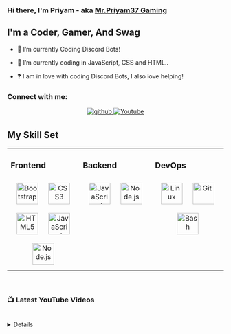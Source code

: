### Hi there, I'm Priyam - aka [Mr.Priyam37 Gaming](https://expy.bio/mrpriyamyt)
## I'm a Coder, Gamer, And Swag

- 🔭 I’m currently Coding Discord Bots!
  

- 🌱 I’m currently coding in JavaScript, CSS and HTML..
  

- ❓  I am in love with coding Discord Bots, I also love helping!

### Connect with me:

<div align="center">
<a href="https://github.com/priyam1234-spec" target="_blank">
<img src=https://img.shields.io/badge/github-%2324292e.svg?&style=for-the-badge&logo=github&logoColor=white alt=github style="margin-bottom: 5px;" />
</a>
<a href="https://www.youtube.com/channel/UCTZVqnPflGCJk3Yv5eepTUA" target="_blank">
<img src=https://img.shields.io/badge/Website-%2308090A.svg?&style=for-the-badge&logo=Website&logoColor=white alt=Youtube style="margin-bottom: 5px;" />
</a>
</div>  
 
## My Skill Set  
<table><tr><td valign="top" width="33%">



### Frontend  
<div align="center">  
<img style="margin: 10px" src="https://profilinator.rishav.dev/skills-assets/bootstrap-plain.svg" alt="Bootstrap" height="50" />  
<img style="margin: 10px" src="https://profilinator.rishav.dev/skills-assets/css3-original-wordmark.svg" alt="CSS3" height="50" />  
<img style="margin: 10px" src="https://profilinator.rishav.dev/skills-assets/html5-original-wordmark.svg" alt="HTML5" height="50" /> 
<img style="margin: 10px" src="https://profilinator.rishav.dev/skills-assets/javascript-original.svg" alt="JavaScript" height="50" />  
<img style="margin: 10px" src="https://profilinator.rishav.dev/skills-assets/nodejs-original-wordmark.svg" alt="Node.js" height="50" />  
</div>

</td><td valign="top" width="33%">

### Backend  
<div align="center">  
<img style="margin: 10px" src="https://profilinator.rishav.dev/skills-assets/javascript-original.svg" alt="JavaScript" height="50" />  
<img style="margin: 10px" src="https://profilinator.rishav.dev/skills-assets/nodejs-original-wordmark.svg" alt="Node.js" height="50" />  
</div>

</td><td valign="top" width="33%">

### DevOps  
<div align="center">  
<img style="margin: 10px" src="https://profilinator.rishav.dev/skills-assets/linux-original.svg" alt="Linux" height="50" />  
<img style="margin: 10px" src="https://profilinator.rishav.dev/skills-assets/git-scm-icon.svg" alt="Git" height="50" />  
<img style="margin: 10px" src="https://profilinator.rishav.dev/skills-assets/gnu_bash-icon.svg" alt="Bash" height="50" />  
</div>

</td></tr></table>  

<br/> 

### 📺 Latest YouTube Videos

<!-- YOUTUBE:START -->
<!-- YOUTUBE:END -->

<br/>

<details>
  <h4>⚡ GitHub Stats</h4>
  <div align="center"><img src="https://github-readme-stats.vercel.app/api?username=priyam1234-spec&show_icons=true&count_private=true&hide_border=true&theme=tokyonight" align="center" /></div>  

<br/>  

<div align="center">
<p><a href="https://github.com/priyam1234-spec"><img src="https://github-readme-stats.vercel.app/api/top-langs/?username=priyam1234-spec&amp;layout=compact" alt="Top Langs"></a></p></div> 

<br/>

#### Top Repositories


<a href="https://github.com/priyam1234-spec/discord-music-bot-v2">
  <img align="center" src="https://github-readme-stats.vercel.app/api/pin/?username=priyam1234-spec&repo=discord-music-bot-v2&theme=buefy" />
</a>
<a href="https://github.com/priyam1234-spec/moderation-bot-made-by-priyam">
  <img align="center" src="https://github-readme-stats.vercel.app/api/pin/?username=priyam1234-spec&repo=moderation-bot-made-by-priyam&theme=buefy" />
</a> 

</details>
